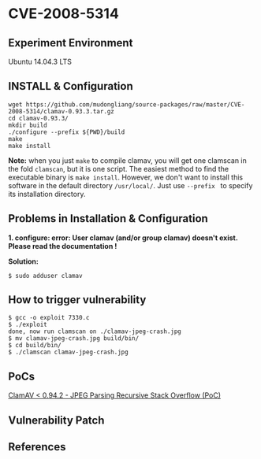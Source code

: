 # CVE-2008-5314

## Experiment Environment

Ubuntu 14.04.3 LTS

## INSTALL & Configuration

```
wget https://github.com/mudongliang/source-packages/raw/master/CVE-2008-5314/clamav-0.93.3.tar.gz
cd clamav-0.93.3/
mkdir build
./configure --prefix ${PWD}/build
make
make install
```

**Note:** when you just `make` to compile clamav, you will get one clamscan in the fold `clamscan`, but it is one script. The easiest method to find the executable binary is `make install`. However, we don't want to install this software in the default directory `/usr/local/`. Just use `--prefix ` to specify its installation directory.

## Problems in Installation & Configuration

**1. configure: error: User clamav (and/or group clamav) doesn't exist. Please read the documentation !**

**Solution:**

```
$ sudo adduser clamav
```

## How to trigger vulnerability

```
$ gcc -o exploit 7330.c
$ ./exploit
done, now run clamscan on ./clamav-jpeg-crash.jpg
$ mv clamav-jpeg-crash.jpg build/bin/
$ cd build/bin/
$ ./clamscan clamav-jpeg-crash.jpg 
```

## PoCs

[ClamAV < 0.94.2 - JPEG Parsing Recursive Stack Overflow (PoC)](https://www.exploit-db.com/exploits/7330/)

## Vulnerability Patch
  
## References
